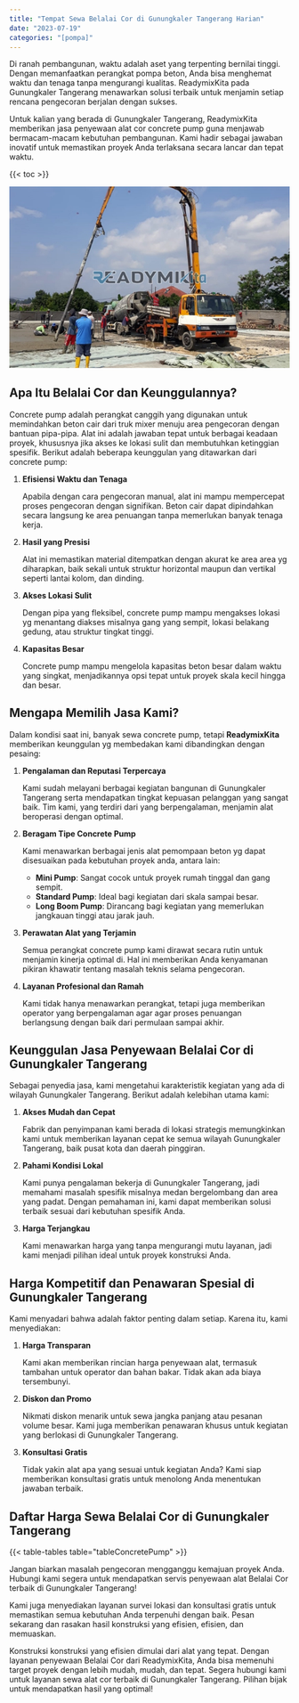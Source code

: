 ```yaml
---
title: "Tempat Sewa Belalai Cor di Gunungkaler Tangerang Harian"
date: "2023-07-19"
categories: "[pompa]"
---
```


Di ranah pembangunan, waktu adalah aset yang terpenting bernilai tinggi. Dengan memanfaatkan perangkat pompa beton, Anda bisa menghemat waktu dan tenaga tanpa mengurangi kualitas. ReadymixKita pada Gunungkaler Tangerang menawarkan solusi terbaik untuk menjamin setiap rencana pengecoran berjalan dengan sukses.

Untuk kalian yang berada di Gunungkaler Tangerang, ReadymixKita memberikan jasa penyewaan alat cor concrete pump guna menjawab bermacam-macam kebutuhan pembangunan. Kami hadir sebagai jawaban inovatif untuk memastikan proyek Anda terlaksana secara lancar dan tepat waktu.

{{< toc >}}

![Tempat Sewa Belalai Cor di Gunungkaler Tangerang Harian](/images/pompa/sewa-pompa-10.jpg)

## Apa Itu Belalai Cor dan Keunggulannya?

Concrete pump adalah perangkat canggih yang digunakan untuk memindahkan beton cair dari truk mixer menuju area pengecoran dengan bantuan pipa-pipa. Alat ini adalah jawaban tepat untuk berbagai keadaan proyek, khususnya jika akses ke lokasi sulit dan membutuhkan ketinggian spesifik. Berikut adalah beberapa keunggulan yang ditawarkan dari concrete pump:

1. **Efisiensi Waktu dan Tenaga**

   Apabila dengan cara pengecoran manual, alat ini mampu mempercepat proses pengecoran dengan signifikan. Beton cair dapat dipindahkan secara langsung ke area penuangan tanpa memerlukan banyak tenaga kerja.

2. **Hasil yang Presisi**

   Alat ini memastikan material ditempatkan dengan akurat ke area area yg diharapkan, baik sekali untuk struktur horizontal maupun dan vertikal seperti lantai kolom, dan dinding.

3. **Akses Lokasi Sulit**

   Dengan pipa yang fleksibel, concrete pump mampu mengakses lokasi yg menantang diakses misalnya gang yang sempit, lokasi belakang gedung, atau struktur tingkat tinggi.

4. **Kapasitas Besar**

   Concrete pump mampu mengelola kapasitas beton besar dalam waktu yang singkat, menjadikannya opsi tepat untuk proyek skala kecil hingga dan besar.

## Mengapa Memilih Jasa Kami?

Dalam kondisi saat ini, banyak sewa concrete pump, tetapi **ReadymixKita** memberikan keunggulan yg membedakan kami dibandingkan dengan pesaing:

1. **Pengalaman dan Reputasi Terpercaya**

   Kami sudah melayani berbagai kegiatan bangunan di Gunungkaler Tangerang serta mendapatkan tingkat kepuasan pelanggan yang sangat baik. Tim kami, yang terdiri dari yang berpengalaman, menjamin alat beroperasi dengan optimal.

2. **Beragam Tipe Concrete Pump**

   Kami menawarkan berbagai jenis alat pemompaan beton yg dapat disesuaikan pada kebutuhan proyek anda, antara lain:
   - **Mini Pump**: Sangat cocok untuk proyek rumah tinggal dan gang sempit.
   - **Standard Pump**: Ideal bagi kegiatan dari skala sampai besar.
   - **Long Boom Pump**: Dirancang bagi kegiatan yang memerlukan jangkauan tinggi atau jarak jauh.

3. **Perawatan Alat yang Terjamin**

   Semua perangkat concrete pump kami dirawat secara rutin untuk menjamin kinerja optimal di. Hal ini memberikan Anda kenyamanan pikiran khawatir tentang masalah teknis selama pengecoran.

4. **Layanan Profesional dan Ramah**

   Kami tidak hanya menawarkan perangkat, tetapi juga memberikan operator yang berpengalaman agar agar proses penuangan berlangsung dengan baik dari permulaan sampai akhir.

## Keunggulan Jasa Penyewaan Belalai Cor di Gunungkaler Tangerang

Sebagai penyedia jasa, kami mengetahui karakteristik kegiatan yang ada di wilayah Gunungkaler Tangerang. Berikut adalah kelebihan utama kami:

1. **Akses Mudah dan Cepat**

   Fabrik dan penyimpanan kami berada di lokasi strategis memungkinkan kami untuk memberikan layanan cepat ke semua wilayah Gunungkaler Tangerang, baik pusat kota dan daerah pinggiran.

2. **Pahami Kondisi Lokal**

   Kami punya pengalaman bekerja di Gunungkaler Tangerang, jadi memahami masalah spesifik misalnya medan bergelombang dan area yang padat. Dengan pemahaman ini, kami dapat memberikan solusi terbaik sesuai dari kebutuhan spesifik Anda.

3. **Harga Terjangkau**

   Kami menawarkan harga yang tanpa mengurangi mutu layanan, jadi kami menjadi pilihan ideal untuk proyek konstruksi Anda.

## Harga Kompetitif dan Penawaran Spesial di Gunungkaler Tangerang

Kami menyadari bahwa adalah faktor penting dalam setiap. Karena itu, kami menyediakan:

1. **Harga Transparan**

   Kami akan memberikan rincian harga penyewaan alat, termasuk tambahan untuk operator dan bahan bakar. Tidak akan ada biaya tersembunyi.

2. **Diskon dan Promo**

   Nikmati diskon menarik untuk sewa jangka panjang atau pesanan volume besar. Kami juga memberikan penawaran khusus untuk kegiatan yang berlokasi di Gunungkaler Tangerang.

3. **Konsultasi Gratis**

   Tidak yakin alat apa yang sesuai untuk kegiatan Anda? Kami siap memberikan konsultasi gratis untuk menolong Anda menentukan jawaban terbaik.

## Daftar Harga Sewa Belalai Cor di Gunungkaler Tangerang

{{< table-tables table="tableConcretePump" >}}

Jangan biarkan masalah pengecoran mengganggu kemajuan proyek Anda. Hubungi kami segera untuk mendapatkan servis penyewaan alat Belalai Cor terbaik di Gunungkaler Tangerang!

Kami juga menyediakan layanan survei lokasi dan konsultasi gratis untuk memastikan semua kebutuhan Anda terpenuhi dengan baik. Pesan sekarang dan rasakan hasil konstruksi yang efisien, efisien, dan memuaskan.

Konstruksi konstruksi yang efisien dimulai dari alat yang tepat. Dengan layanan penyewaan Belalai Cor dari ReadymixKita, Anda bisa memenuhi target proyek dengan lebih mudah, mudah, dan tepat. Segera hubungi kami untuk layanan sewa alat cor terbaik di Gunungkaler Tangerang. Pilihan bijak untuk mendapatkan hasil yang optimal!